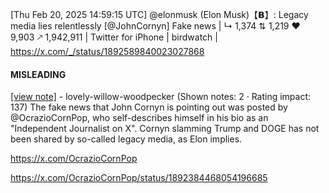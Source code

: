 [Thu Feb 20, 2025 14:59:15 UTC] @elonmusk (Elon Musk)【𝗕】: Legacy media lies relentlessly [@JohnCornyn] Fake news | ↳ 1,374 ⇅ 1,219 ♥ 9,903 🡕 1,942,911 | Twitter for iPhone | birdwatch | https://x.com/_/status/1892589840023027868

#### MISLEADING

[[view note]](https://x.com/i/birdwatch/n/1892591931344945623) - lovely-willow-woodpecker (Shown notes: 2 · Rating impact: 137)
The fake news that John Cornyn is pointing out was posted by @OcrazioCornPop, who self-describes himself in his bio as an "Independent Journalist on X". Cornyn slamming Trump and DOGE has not been shared by so-called legacy media, as Elon implies.

https://x.com/OcrazioCornPop

https://x.com/OcrazioCornPop/status/1892384468054196685
